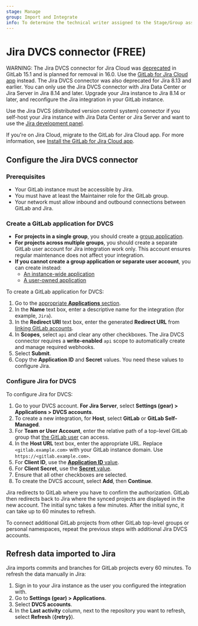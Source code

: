 ```yaml
---
stage: Manage
group: Import and Integrate
info: To determine the technical writer assigned to the Stage/Group associated with this page, see https://about.gitlab.com/handbook/product/ux/technical-writing/#assignments
---
```


# Jira DVCS connector **(FREE)**

WARNING:
The Jira DVCS connector for Jira Cloud was [deprecated](https://gitlab.com/gitlab-org/gitlab/-/issues/362168) in GitLab 15.1
and is planned for removal in 16.0. Use the [GitLab for Jira Cloud app](../connect-app.md) instead.
The Jira DVCS connector was also deprecated for Jira 8.13 and earlier. You can only use the Jira DVCS connector with Jira Data Center or Jira Server in Jira 8.14 and later. Upgrade your Jira instance to Jira 8.14 or later, and reconfigure the Jira integration in your GitLab instance.

Use the Jira DVCS (distributed version control system) connector if you self-host
your Jira instance with Jira Data Center or Jira Server and want to use the [Jira development panel](../development_panel.md).

If you're on Jira Cloud, migrate to the GitLab for Jira Cloud app. For more information, see [Install the GitLab for Jira Cloud app](../connect-app.md#install-the-gitlab-for-jira-cloud-app).

## Configure the Jira DVCS connector

### Prerequisites

- Your GitLab instance must be accessible by Jira.
- You must have at least the Maintainer role for the GitLab group.
- Your network must allow inbound and outbound connections between GitLab and Jira.

### Create a GitLab application for DVCS

- **For projects in a single group**, you should create a [group application](../../oauth_provider.md#create-a-group-owned-application).
- **For projects across multiple groups**, you should create a separate GitLab user account for Jira integration work only.
  This account ensures regular maintenance does not affect your integration.
- **If you cannot create a group application or separate user account**, you can create instead:
  - [An instance-wide application](../../oauth_provider.md#create-an-instance-wide-application)
  - [A user-owned application](../../oauth_provider.md#create-a-user-owned-application)

To create a GitLab application for DVCS:

1. Go to the [appropriate **Applications** section](../../oauth_provider.md).
1. In the **Name** text box, enter a descriptive name for the integration (for example, `Jira`).
1. In the **Redirect URI** text box, enter the generated **Redirect URL** from
   [linking GitLab accounts](https://confluence.atlassian.com/adminjiraserver/linking-gitlab-accounts-1027142272.html).
1. In **Scopes**, select `api` and clear any other checkboxes.
   The Jira DVCS connector requires a **write-enabled** `api` scope to automatically create and manage required webhooks.
1. Select **Submit**.
1. Copy the **Application ID** and **Secret** values.
   You need these values to configure Jira.

### Configure Jira for DVCS

To configure Jira for DVCS:

1. Go to your DVCS account. **For Jira Server**, select **Settings (gear) > Applications > DVCS accounts**.
1. To create a new integration, for **Host**, select **GitLab** or **GitLab Self-Managed**.
1. For **Team or User Account**, enter the relative path of a top-level GitLab group that [the GitLab user](#create-a-gitlab-application-for-dvcs) can access.
1. In the **Host URL** text box, enter the appropriate URL.
   Replace `<gitlab.example.com>` with your GitLab instance domain.
   Use `https://<gitlab.example.com>`.
1. For **Client ID**, use the [**Application ID** value](#create-a-gitlab-application-for-dvcs).
1. For **Client Secret**, use the [**Secret** value](#create-a-gitlab-application-for-dvcs).
1. Ensure that all other checkboxes are selected.
1. To create the DVCS account, select **Add**, then **Continue**.

Jira redirects to GitLab where you have to confirm the authorization. GitLab then redirects back to Jira
where the synced projects are displayed in the new account. The initial sync takes a few minutes.
After the initial sync, it can take up to 60 minutes to refresh.

To connect additional GitLab projects from other GitLab top-level groups or
personal namespaces, repeat the previous steps with additional Jira DVCS accounts.

## Refresh data imported to Jira

Jira imports commits and branches for GitLab projects every 60 minutes. To refresh the data manually in Jira:

1. Sign in to your Jira instance as the user you configured the integration with.
1. Go to **Settings (gear) > Applications**.
1. Select **DVCS accounts**.
1. In the **Last activity** column, next to the repository you want to refresh, select **Refresh** (**{retry}**).
